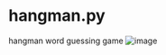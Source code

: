 # hangman.py
hangman word guessing game
![image](https://github.com/Alex-Unnippillil/hangman.py/assets/24538548/1e04addf-2520-41d5-b592-3c0ae60e3053)
